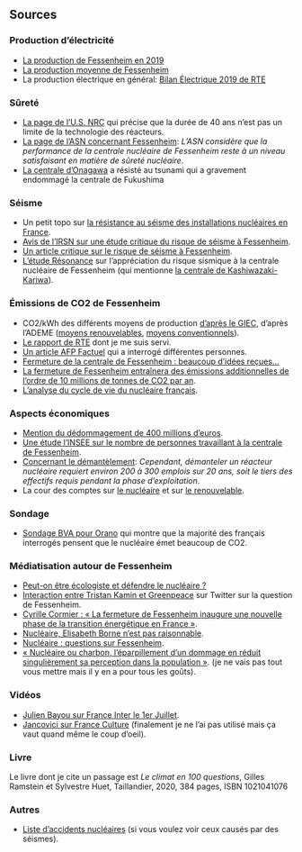 ## Sources

### Production d’électricité

- [La production de Fessenheim en 2019](https://www.edf.fr/sites/default/files/contrib/groupe-edf/producteur-industriel/carte-des-implantations/centrale-fessenheim/presentation/dossierdepresse_centralenucleairedefessenheim_2020.pdf)
- [La production moyenne de Fessenheim](https://www.connaissancedesenergies.org/fiche-pedagogique/centrale-nucleaire-de-fessenheim)
- La production électrique en général: [Bilan Électrique 2019 de RTE](https://assets.rte-france.com/prod/public/2020-06/bilan-electrique-2019_1_0.pdf)

### Sûreté

- [La page de l’U.S. NRC](https://www.nrc.gov/reading-rm/doc-collections/fact-sheets/fs-reactor-license-renewal.html) qui précise que la durée de 40 ans n’est pas un limite de la technologie des réacteurs.
- [La page de l’ASN concernant Fessenheim](https://www.asn.fr/L-ASN/L-ASN-en-region/Grand-Est/Installations-nucleaires/Centrale-nucleaire-de-Fessenheim): _L’ASN considère que la performance de la centrale nucléaire de Fessenheim reste à un niveau satisfaisant en matière de sûreté nucléaire_.
- [La centrale d’Onagawa](https://en.wikipedia.org/wiki/Onagawa_Nuclear_Power_Plant) a résisté au tsunami qui a gravement endommagé la centrale de Fukushima

### Séisme

- Un petit topo sur [la résistance au séisme des installations nucléaires en France](https://fr.wikipedia.org/wiki/R%C3%A9sistance_au_s%C3%A9isme_des_installations_nucl%C3%A9aires_en_France).
- [Avis de l’IRSN sur une étude critique du risque de séisme à Fessenheim](https://journaldelenergie.com/wp-content/uploads/2020/02/irsn_expertise_fessenheim_2008.pdf).
- [Un article critique sur le risque de séisme à Fessenheim](https://journaldelenergie.com/nucleaire/risque-sismique-sous-evalue-nucleaire-fessenheim/).
- [L’étude Résonance](https://inis.iaea.org/collection/NCLCollectionStore/_Public/40/108/40108896.pdf) sur l’appréciation du risque sismique à la centrale nucléaire de Fessenheim (qui mentionne [la centrale de Kashiwazaki-Kariwa](https://fr.wikipedia.org/wiki/Centrale_nucl%C3%A9aire_de_Kashiwazaki-Kariwa)).

### Émissions de CO2 de Fessenheim

- CO2/kWh des différents moyens de production [d’après le GIEC](https://fr.wikipedia.org/wiki/%C3%89mission_de_gaz_%C3%A0_effet_de_serre_par_source_d%27%C3%A9nergie_%C3%A9lectrique), d’après l’ADEME ([moyens renouvelables](https://www.bilans-ges.ademe.fr/documentation/UPLOAD_DOC_FR/index.htm?renouvelable.htm), [moyens conventionnels](https://www.bilans-ges.ademe.fr/documentation/UPLOAD_DOC_FR/index.htm?conventionnel.htm)).
- [Le rapport de RTE](https://assets.rte-france.com/prod/public/2020-06/bilan%20pr%C3%A9visionnel%202019%20rapport%20technique_compressed.pdf) dont je me suis servi.
- [Un article AFP Factuel](https://factuel.afp.com/la-fermeture-de-la-centrale-de-fessenheim-va-t-elle-conduire-un-surplus-de-6-10-millions-de-tonnes) qui a interrogé différentes personnes.
- [Fermeture de la centrale de Fessenheim : beaucoup d’idées reçues…](https://www.pseudo-sciences.org/Fermeture-de-la-centrale-de-Fessenheim-beaucoup-d-idees-recues)
- [La fermeture de Fessenheim entraînera des émissions additionnelles de l’ordre de 10 millions de tonnes de CO2 par an](https://www.lemonde.fr/idees/article/2020/02/21/la-fermeture-de-fessenheim-entrainera-des-emissions-additionnelles-de-l-ordre-de-10-millions-de-tonnes-de-co2-par-an_6030412_3232.html).
- [L’analyse du cycle de vie du nucléaire français](https://www.sciencedirect.com/science/article/pii/S0360544214002035).

### Aspects économiques

- [Mention du dédommagement de 400 millions d’euros](https://www.edf.fr/groupe-edf/espaces-dedies/journalistes/tous-les-communiques-de-presse/fermeture-de-la-centrale-nucleaire-de-fessenheim).
- [Une étude l’INSEE sur le nombre de personnes travaillant à la centrale de Fessenheim](https://www.insee.fr/fr/statistiques/1285707).
- [Concernant le démantèlement](https://www.sfen.org/energie-nucleaire/ca-marche/demantelement): _Cependant, démanteler un réacteur nucléaire requiert environ 200 à 300 emplois sur 20 ans, soit le tiers des effectifs requis pendant la phase d’exploitation_.
- La cour des comptes sur [le nucléaire](https://www.ccomptes.fr/sites/default/files/EzPublish/20140527_rapport_cout_production_electricite_nucleaire.pdf) et sur [le renouvelable](https://www.ccomptes.fr/sites/default/files/2018-04/20180418-rapport-soutien-energies-renouvelables.pdf).

### Sondage

- [Sondage BVA pour Orano](https://staticswww.bva-group.com/wp-content/uploads/2019/06/Les-Fran%C3%A7ais-et-le-nucl%C3%A9aire-Un-sondage-BVA-pour-Orano-1.pdf) qui montre que la majorité des français interrogés pensent que le nucléaire émet beaucoup de CO2.

### Médiatisation autour de Fessenheim

- [Peut-on être écologiste et défendre le nucléaire ?](https://www.francetvinfo.fr/societe/nucleaire/peut-on-etre-ecologiste-et-defendre-le-nucleaire-on-a-tente-de-trancher-le-debat-en-repondant-a-5-questions_4031557.html)
- [Interaction entre Tristan Kamin et Greenpeace](https://twitter.com/TristanKamin/status/1284131880229638145) sur Twitter sur la question de Fessenheim.
- [Cyrille Cormier : « La fermeture de Fessenheim inaugure une nouvelle phase de la transition énergétique en France »](https://www.lemonde.fr/idees/article/2020/02/20/cyrille-cormier-la-fermeture-de-fessenheim-inaugure-une-nouvelle-phase-de-la-transition-energetique-en-france_6030156_3232.html).
- [Nucléaire, Elisabeth Borne n’est pas raisonnable](https://www.lemonde.fr/blog/huet/2020/01/20/nucleaire-elisabeth-borne-nest-pas-raisonnable/).
- [Nucléaire : questions sur Fessenheim](https://www.lemonde.fr/blog/huet/2020/02/21/nucleaire-questions-sur-fessenheim/).
- [« Nucléaire ou charbon, l’éparpillement d’un dommage en réduit singulièrement sa perception dans la population »](https://www.lemonde.fr/economie/article/2020/02/20/nucleaire-ou-charbon-l-eparpillement-d-un-dommage-en-reduit-singulierement-sa-perception-dans-la-population_6030202_3234.html).
(je ne vais pas tout vous mettre mais il y en a pour tous les goûts).

### Vidéos

- [Julien Bayou sur France Inter le 1er Juillet](https://www.youtube.com/watch?v=GUEUW02yg1E).
- [Jancovici sur France Culture](https://www.youtube.com/watch?v=GoISw3KyeLs) (finalement je ne l’ai pas utilisé mais ça vaut quand même le coup d’oeil).

### Livre

Le livre dont je cite un passage est _Le climat en 100 questions_, Gilles Ramstein et Sylvestre Huet, Taillandier, 2020, 384 pages, ISBN 1021041076

### Autres

- [Liste d’accidents nucléaires](https://fr.wikipedia.org/wiki/Liste_d%27accidents_nucl%C3%A9aires) (si vous voulez voir ceux causés par des séismes).
